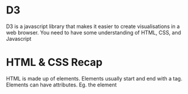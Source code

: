 # D3

D3 is a javascript library that makes it easier to create visualisations in a web browser.
You need to have some understanding of HTML, CSS, and Javascript

# HTML & CSS Recap
HTML is made up of elements. Elements usually start and end with a tag. Elements can have attributes. Eg. the element *<style>* can have the attribute *type*. Elements can be nested inside each other, and so can have a parent/child heirarchy.

```  
<!DOCTYPE html>
  <head>
    <style type="text/css">
   
    </style>
    <title>D3 Guide</title>
  </head>
  <body>
    <h1>Page One Heading</h1>
    <p>Paragraph of text.</p>
  </body>
```

## CSS
CSS consists of selectors and rules. Selectors are the names of the HTML elements or classes that the styles will apply to; Rules are defined within curly brackets { }  
```
p { font-family: sans-serif;
    color: lime;
  }
```

## SVG
D3 creates visualisations by using the <SVG> element (Scalable Vector Graphics) - this draws shapes (eg. circles, rectangles, lines etc..) based on given parameters. In raw HTML this looks like:   

```
<svg width="100" height="100">
   <circle cx="50" cy="50" r="20"  fill="orange" stroke="gray" stroke-width="2"/>
   <rect x="10" y="10" width="50" height="50" fill="lime" stroke-width="4" stroke="pink" />
   <line x1="20" y1="40" x2="90" y2="90" stroke="blue" stroke-width="4" />
</svg>
```

# Javascript Recap
Variables can be defined and can contain numbers or strings.
  var = 123;

An *array* can be created [ ]. Values can be referenced using the position in the array eg. cars[0] = Saab
  var cars = ["Saab", "Volvo", "BMW"];

*functions* can created using as shown below:
  function myFunction() { alert( cars[1] ); }

An *object* can created using { }, and are made of key:value pairs. Values can be numbers, strings, arrays, objects or functions. A value can be referenced using the object and key name separated by a period eg. people.lastName = Doe
var people = {firstName:"John", lastName:"Doe"};     


# D3 Explained
The basic D3 code below finds the <body> element and inserts an <svg> element inside it: 
  d3.select("body").append("svg");

The D3 library is an object made up of lots of functions. *select* is a one of these functions (nb. functions that are part of an object are referred to as *methods*). D3 lets you chain its functions/methods using the . eg d3.method1().method2().method3()    
```
var svg = d3.select("body")
            .append("svg")
            .attr("width", 1500)
            .attr("height", 1500);
                   
svg.append("g")
   .attr("class", "x axis")
   .attr("transform", "translate(0," + plotheight + ")") 
   .call(xAxis)
   .append("text")
   .attr("class", "label")
   .attr("x", plotwidth /2 )
   .attr("y", margin.bottom )
   .text(“Date”);                    
```

# Common D3 methods
The function for reading CSV files:  
```
d3.csv("dataset.csv",
       function(error, mydata) {  }
)
```
